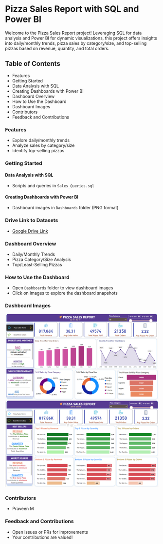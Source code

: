 # Pizza Sales Report with SQL and Power BI

Welcome to the Pizza Sales Report project! Leveraging SQL for data analysis and Power BI for dynamic visualizations, this project offers insights into daily/monthly trends, pizza sales by category/size, and top-selling pizzas based on revenue, quantity, and total orders.

## Table of Contents
- Features
- Getting Started
- Data Analysis with SQL
- Creating Dashboards with Power BI
- Dashboard Overview
- How to Use the Dashboard
- Dashboard Images
- Contributors
- Feedback and Contributions

### Features
- Explore daily/monthly trends
- Analyze sales by category/size
- Identify top-selling pizzas

### Getting Started
#### Data Analysis with SQL
- Scripts and queries in `Sales_Queries.sql`
  
#### Creating Dashboards with Power BI
- Dashboard images in `Dashboards` folder (PNG format)

### Drive Link to Datasets
- [Google Drive Link](https://drive.google.com/drive/folders/1q4biuKj2hR4Z1fRzKy0Jhr3ZDkBPlpYY?usp=sharing)

### Dashboard Overview
- Daily/Monthly Trends
- Pizza Category/Size Analysis
- Top/Least-Selling Pizzas

### How to Use the Dashboard
- Open `Dashboards` folder to view dashboard images
- Click on images to explore the dashboard snapshots

### Dashboard Images
![Home](Dashboards/Pizza_Sales_Home.png)
![Best and Worst Sellers](Dashboards/Best_and_Worst_Sellers.png)

### Contributors
- Praveen M

### Feedback and Contributions
- Open issues or PRs for improvements
- Your contributions are valued!
